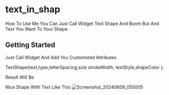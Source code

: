 # text_in_shap

How To Use Me You Can Just Call Widget Text Shape And Boom But And Text You Want To Your Shape.

## Getting Started
Just Call Widget And Add You Customized Attributes

TextShape(text,type,letterSpacing,size
strokeWidth,    textStyle,shapeColor );

Result Will Be 

Nice Shape With Text Like This 
![Screenshot_20240609_055005](https://github.com/abdoelmorap/text_in_shap/assets/51962828/8f31315b-9058-4b09-8cff-21ccdc4b6387)
